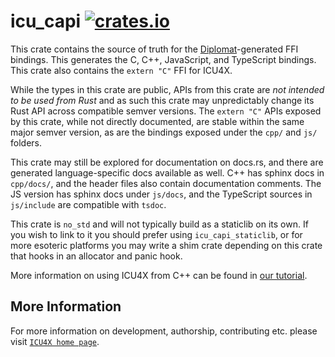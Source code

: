 # icu_capi [![crates.io](https://img.shields.io/crates/v/icu_capi)](https://crates.io/crates/icu_capi)

This crate contains the source of truth for the [Diplomat](https://github.com/rust-diplomat/diplomat)-generated
FFI bindings. This generates the C, C++, JavaScript, and TypeScript bindings. This crate also contains the `extern "C"`
FFI for ICU4X.

While the types in this crate are public, APIs from this crate are *not intended to be used from Rust*
and as such this crate may unpredictably change its Rust API across compatible semver versions. The `extern "C"` APIs exposed
by this crate, while not directly documented, are stable within the same major semver version, as are the bindings exposed under
the `cpp/` and `js/` folders.

This crate may still be explored for documentation on docs.rs, and there are generated language-specific docs available as well.
C++ has sphinx docs in `cpp/docs/`, and the header files also contain documentation comments. The JS version has sphinx docs under
`js/docs`, and the TypeScript sources in `js/include` are compatible with `tsdoc`.

This crate is `no_std` and will not typically build as a staticlib on its own. If you wish to link to it you should prefer
using `icu_capi_staticlib`, or for more esoteric platforms you may write a shim crate depending on this crate that hooks in
an allocator and panic hook.

More information on using ICU4X from C++ can be found in [our tutorial].

[our tutorial]: https://github.com/unicode-org/icu4x/blob/main/docs/tutorials/cpp.md

## More Information

For more information on development, authorship, contributing etc. please visit [`ICU4X home page`](https://github.com/unicode-org/icu4x).
